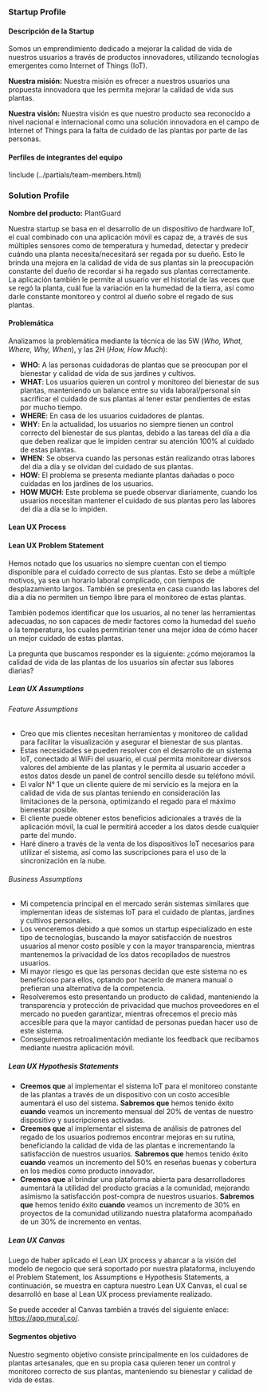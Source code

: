### Startup Profile

#### Descripción de la Startup

Somos un emprendimiento dedicado a mejorar la calidad de vida de nuestros usuarios a través de productos innovadores, utilizando tecnologías emergentes como Internet of Things (IoT).

**Nuestra misión:** Nuestra misión es ofrecer a nuestros usuarios una propuesta innovadora que les permita mejorar la calidad de vida sus plantas.

**Nuestra visión:** Nuestra visión es que nuestro producto sea reconocido a nivel nacional e internacional como una solución innovadora en el campo de Internet of Things para la falta de cuidado de las plantas por parte de las personas.

#### Perfiles de integrantes del equipo

!include (../partials/team-members.html)

### Solution Profile

**Nombre del producto:** PlantGuard

Nuestra startup se basa en el desarrollo de un dispositivo de hardware IoT, el cual combinado con una aplicación móvil es capaz de, a través de sus múltiples sensores como de temperatura y humedad, detectar y predecir cuándo una planta necesita/necesitará ser regada por su dueño. Esto le brinda una mejora en la calidad de vida de sus plantas sin la preocupación constante del dueño de recordar si ha regado sus plantas correctamente. La aplicación también le permite al usuario ver el historial de las veces que se regó la planta, cuál fue la variación en la humedad de la tierra, así como darle constante monitoreo y control al dueño sobre el regado de sus plantas.

#### Problemática

Analizamos la problemática mediante la técnica de las 5W (_Who, What, Where, Why, When_), y las 2H (_How, How Much_):

- **WHO**: A las personas cuidadoras de plantas que se preocupan por el bienestar y calidad de vida de sus jardines y cultivos.
- **WHAT**: Los usuarios quieren un control y monitoreo del bienestar de sus plantas, manteniendo un balance entre su vida laboral/personal sin sacrificar el cuidado de sus plantas al tener estar pendientes de estas por mucho tiempo.
- **WHERE**: En casa de los usuarios cuidadores de plantas.
- **WHY**: En la actualidad, los usuarios no siempre tienen un control correcto del bienestar de sus plantas, debido a las tareas del día a día que deben realizar que le impiden centrar su atención 100% al cuidado de estas plantas.
- **WHEN**: Se observa cuando las personas están realizando otras labores del día a día y se olvidan del cuidado de sus plantas.
- **HOW**: El problema se presenta mediante plantas dañadas o poco cuidadas en los jardines de los usuarios.
- **HOW MUCH**: Este problema se puede observar diariamente, cuando los usuarios necesitan mantener el cuidado de sus plantas pero las labores del día a día se lo impiden.

#### Lean UX Process

#### Lean UX Problem Statement

Hemos notado que los usuarios no siempre cuentan con el tiempo disponible para el cuidado correcto de sus plantas. Esto se debe a múltiple motivos, ya sea un horario laboral complicado, con tiempos de desplazamiento largos. También se presenta en casa cuando las labores del día a día no permiten un tiempo libre para el monitoreo de estas plantas.

También podemos identificar que los usuarios, al no tener las herramientas adecuadas, no son capaces de medir factores como la humedad del sueño o la temperatura, los cuales permitirían tener una mejor idea de cómo hacer un mejor cuidado de estas plantas.

La pregunta que buscamos responder es la siguiente: ¿cómo mejoramos la calidad de vida de las plantas de los usuarios sin afectar sus labores diarias?

##### Lean UX Assumptions

###### Feature Assumptions

- Creo que mis clientes necesitan herramientas y monitoreo de calidad para facilitar la visualización y asegurar el bienestar de sus plantas.
- Estas necesidades se pueden resolver con el desarrollo de un sistema IoT, conectado al WiFi del usuario, el cual permita monitorear diversos valores del ambiente de las plantas y le permita al usuario acceder a estos datos desde un panel de control sencillo desde su teléfono móvil.
- El valor N° 1 que un cliente quiere de mi servicio es la mejora en la calidad de vida de sus plantas teniendo en consideración las limitaciones de la persona, optimizando el regado para el máximo bienestar posible.
- El cliente puede obtener estos beneficios adicionales a través de la aplicación móvil, la cual le permitirá acceder a los datos desde cualquier parte del mundo.
- Haré dinero a través de la venta de los dispositivos IoT necesarios para utilizar el sistema, así como las suscripciones para el uso de la sincronización en la nube.

###### Business Assumptions

<!-- TODO: Añadir nombres de sistemas con son competencia directa después de la investigación -->

- Mi competencia principal en el mercado serán sistemas similares que implementan ideas de sistemas IoT para el cuidado de plantas, jardines y cultivos personales.
- Los venceremos debido a que somos un startup especializado en este tipo de tecnologías, buscando la mayor satisfacción de nuestros usuarios al menor costo posible y con la mayor transparencia, mientras mantenemos la privacidad de los datos recopilados de nuestros usuarios.
- Mi mayor riesgo es que las personas decidan que este sistema no es beneficioso para ellos, optando por hacerlo de manera manual o prefieran una alternativa de la competencia.
- Resolveremos esto presentando un producto de calidad, manteniendo la transparencia y protección de privacidad que muchos proveedores en el mercado no pueden garantizar, mientras ofrecemos el precio más accesible para que la mayor cantidad de personas puedan hacer uso de este sistema.
- Conseguiremos retroalimentación mediante los feedback que recibamos mediante nuestra aplicación móvil.

##### Lean UX Hypothesis Statements

- **Creemos que** al implementar el sistema IoT para el monitoreo constante de las plantas a través de un dispositivo con un costo accesible aumentará el uso del sistema. **Sabremos que** hemos tenido éxito **cuando** veamos un incremento mensual del 20% de ventas de nuestro dispositivo y suscripciones activadas.
- **Creemos que** al implementar el sistema de análisis de patrones del regado de los usuarios podremos encontrar mejoras en su rutina, beneficiando la calidad de vida de las plantas e incrementando la satisfacción de nuestros usuarios. **Sabremos que** hemos tenido éxito **cuando** veamos un incremento del 50% en reseñas buenas y cobertura en los medios como producto innovador.
- **Creemos que** al brindar una plataforma abierta para desarrolladores aumentará la utilidad del producto gracias a la comunidad, mejorando asimismo la satisfacción post-compra de nuestros usuarios. **Sabremos que** hemos tenido éxito **cuando** veamos un incremento de 30% en proyectos de la comunidad utilizando nuestra plataforma acompañado de un 30% de incremento en ventas.

##### Lean UX Canvas

Luego de haber aplicado el Lean UX process y abarcar a la visión del modelo de negocio que será soportado por nuestra plataforma, incluyendo el Problem Statement, los Assumptions e Hypothesis Statements, a continuación, se muestra en captura nuestro Lean UX Canvas, el cual se desarrolló en base al Lean UX process previamente realizado.

<!-- TODO: Usar el modelo de Canvas de Mural, exportar e incrustar aquí -->

Se puede acceder al Canvas también a través del siguiente enlace: <https://app.mural.co/>.

#### Segmentos objetivo

Nuestro segmento objetivo consiste principalmente en los cuidadores de plantas artesanales, que en su propia casa quieren tener un control y monitoreo correcto de sus plantas, manteniendo su bienestar y calidad de vida de estas.
